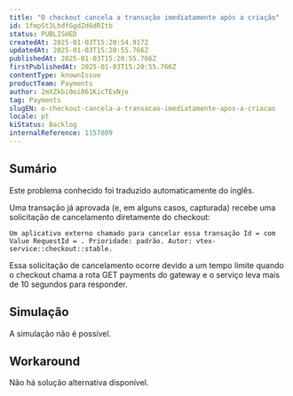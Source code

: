 ```yaml
---
title: "O checkout cancela a transação imediatamente após a criação"
id: 1fmpSt3LhdfGgdZd6dRItb
status: PUBLISHED
createdAt: 2025-01-03T15:20:54.917Z
updatedAt: 2025-01-03T15:20:55.766Z
publishedAt: 2025-01-03T15:20:55.766Z
firstPublishedAt: 2025-01-03T15:20:55.766Z
contentType: knownIssue
productTeam: Payments
author: 2mXZkbi0oi061KicTExNjo
tag: Payments
slugEN: o-checkout-cancela-a-transacao-imediatamente-apos-a-criacao
locale: pt
kiStatus: Backlog
internalReference: 1157809
---
```


## Sumário

<div class="alert alert-info">
  <p>Este problema conhecido foi traduzido automaticamente do inglês.</p>
</div>



Uma transação já aprovada (e, em alguns casos, capturada) recebe uma solicitação de cancelamento diretamente do checkout:

    Um aplicativo externo chamado para cancelar essa transação Id = com Value RequestId = . Prioridade: padrão. Autor: vtex-service::checkout::stable.


Essa solicitação de cancelamento ocorre devido a um tempo limite quando o checkout chama a rota GET payments do gateway e o serviço leva mais de 10 segundos para responder.

## Simulação


A simulação não é possível.



## Workaround


Não há solução alternativa disponível.





